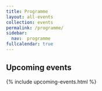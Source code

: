 ```yaml
---
title: Programme
layout: all-events
collection: events
permalink: /programme/
sidebar:
  nav:  programme
fullcalendar: true
---
```


## Upcoming events

{% include upcoming-events.html %}
